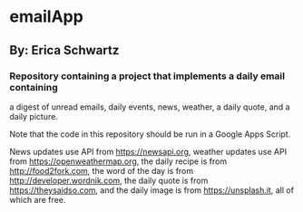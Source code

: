 # emailApp
## By: Erica Schwartz
### Repository containing a project that implements a daily email containing
a digest of unread emails, daily events, news, weather, a daily quote, and a
daily picture.

Note that the code in this repository should be run in a Google Apps Script.

News updates use API from https://newsapi.org, weather updates use API from
https://openweathermap.org, the daily recipe is from http://food2fork.com, the
word of the day is from http://developer.wordnik.com, the daily quote is from
https://theysaidso.com, and the daily image is from https://unsplash.it, all of
which are free.
